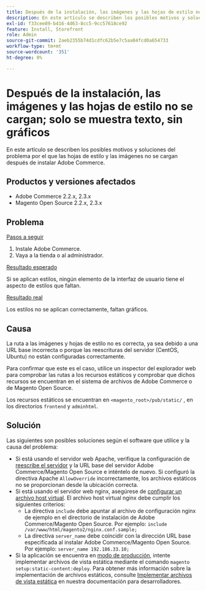 ```yaml
---
title: Después de la instalación, las imágenes y las hojas de estilo no se cargan; solo se muestra texto, sin gráficos
description: En este artículo se describen los posibles motivos y soluciones del problema por el que las hojas de estilo y las imágenes no se cargan después de instalar Adobe Commerce.
exl-id: f33cee89-b416-4d63-8cc5-9cc57618ce92
feature: Install, Storefront
role: Admin
source-git-commit: 2aeb2355b74d1cdfc62b5e7c5aa04fcd0a654733
workflow-type: tm+mt
source-wordcount: '351'
ht-degree: 0%

---
```


# Después de la instalación, las imágenes y las hojas de estilo no se cargan; solo se muestra texto, sin gráficos

En este artículo se describen los posibles motivos y soluciones del problema por el que las hojas de estilo y las imágenes no se cargan después de instalar Adobe Commerce.

## Productos y versiones afectados

* Adobe Commerce 2.2.x, 2.3.x
* Magento Open Source 2.2.x, 2.3.x

## Problema

<u>Pasos a seguir</u>

1. Instale Adobe Commerce.
1. Vaya a la tienda o al administrador.

<u>Resultado esperado</u>

Si se aplican estilos, ningún elemento de la interfaz de usuario tiene el aspecto de estilos que faltan.

<u>Resultado real</u>

Los estilos no se aplican correctamente, faltan gráficos.

## Causa

La ruta a las imágenes y hojas de estilo no es correcta, ya sea debido a una URL base incorrecta o porque las reescrituras del servidor (CentOS, Ubuntu) no están configuradas correctamente.

Para confirmar que este es el caso, utilice un inspector del explorador web para comprobar las rutas a los recursos estáticos y comprobar que dichos recursos se encuentran en el sistema de archivos de Adobe Commerce o de Magento Open Source.

Los recursos estáticos se encuentran en `<magento_root>/pub/static/` , en los directorios `frontend` y `adminhtml`.

## Solución

Las siguientes son posibles soluciones según el software que utilice y la causa del problema:

* Si está usando el servidor web Apache, verifique la configuración de [reescribe el servidor](https://experienceleague.adobe.com/es/docs/commerce-operations/installation-guide/prerequisites/web-server/apache#apache-rewrites-and-htaccess) y la URL base del servidor Adobe Commerce/Magento Open Source e inténtelo de nuevo. Si configuró la directiva Apache `AllowOverride` incorrectamente, los archivos estáticos no se proporcionan desde la ubicación correcta.
* Si está usando el servidor web nginx, asegúrese de [configurar un archivo host virtual](https://experienceleague.adobe.com/es/docs/commerce-operations/installation-guide/prerequisites/web-server/nginx). El archivo host virtual nginx debe cumplir los siguientes criterios:
   * La directiva `include` debe apuntar al archivo de configuración nginx de ejemplo en el directorio de instalación de Adobe Commerce/Magento Open Source. Por ejemplo:    `include /var/www/html/magento2/nginx.conf.sample;`
   * La directiva `server_name` debe coincidir con la dirección URL base especificada al instalar Adobe Commerce/Magento Open Source. Por ejemplo: `server_name 192.186.33.10;`
* Si la aplicación se encuentra en [modo de producción](https://experienceleague.adobe.com/es/docs/commerce-operations/configuration-guide/setup/application-modes#production-mode), intente implementar archivos de vista estática mediante el comando `magento setup:static-content:deploy`. Para obtener más información sobre la implementación de archivos estáticos, consulte [Implementar archivos de vista estática](https://experienceleague.adobe.com/es/docs/commerce-operations/installation-guide/tutorials/maintenance-mode) en nuestra documentación para desarrolladores.
